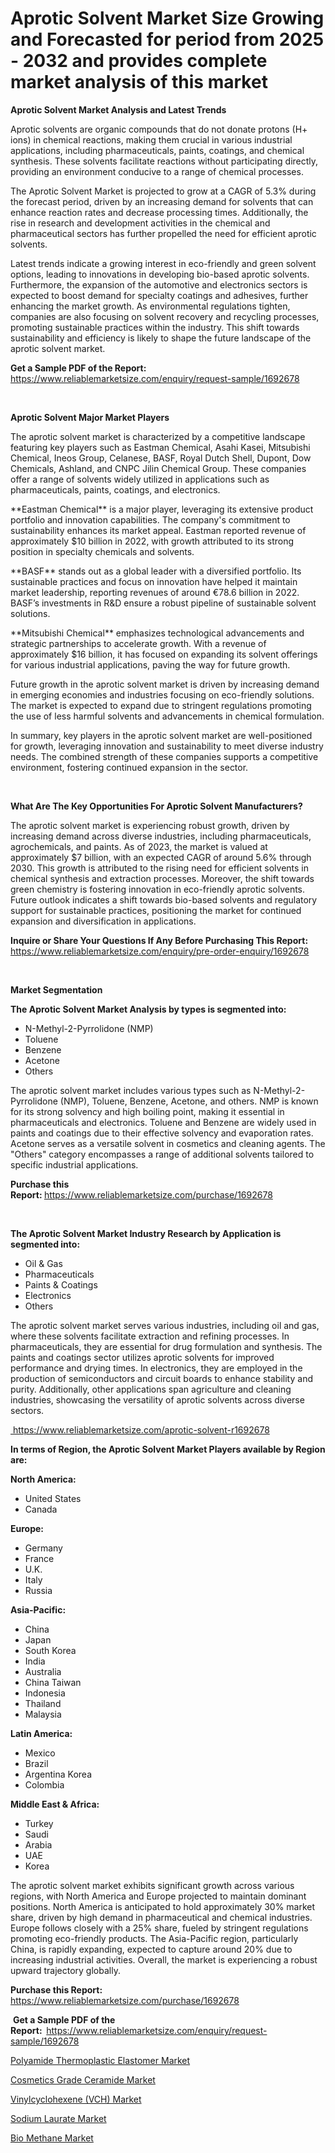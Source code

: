 <p><h1>Aprotic Solvent Market Size Growing and Forecasted for period from 2025 - 2032 and provides complete market analysis of this market</h1></p><p><strong>Aprotic Solvent Market Analysis and Latest Trends</strong></p>
<p><p>Aprotic solvents are organic compounds that do not donate protons (H+ ions) in chemical reactions, making them crucial in various industrial applications, including pharmaceuticals, paints, coatings, and chemical synthesis. These solvents facilitate reactions without participating directly, providing an environment conducive to a range of chemical processes.</p><p>The Aprotic Solvent Market is projected to grow at a CAGR of 5.3% during the forecast period, driven by an increasing demand for solvents that can enhance reaction rates and decrease processing times. Additionally, the rise in research and development activities in the chemical and pharmaceutical sectors has further propelled the need for efficient aprotic solvents.</p><p>Latest trends indicate a growing interest in eco-friendly and green solvent options, leading to innovations in developing bio-based aprotic solvents. Furthermore, the expansion of the automotive and electronics sectors is expected to boost demand for specialty coatings and adhesives, further enhancing the market growth. As environmental regulations tighten, companies are also focusing on solvent recovery and recycling processes, promoting sustainable practices within the industry. This shift towards sustainability and efficiency is likely to shape the future landscape of the aprotic solvent market.</p></p>
<p><strong>Get a Sample PDF of the Report:&nbsp;</strong> <a href="https://www.reliablemarketsize.com/enquiry/request-sample/1692678?utm_campaign=1897&utm_medium=2&utm_source=Github&utm_content=ia&utm_term=31012025&utm_id=aprotic-solvent">https://www.reliablemarketsize.com/enquiry/request-sample/1692678</a></p>
<p>&nbsp;</p>
<p><strong>Aprotic Solvent Major Market Players</strong></p>
<p><p>The aprotic solvent market is characterized by a competitive landscape featuring key players such as Eastman Chemical, Asahi Kasei, Mitsubishi Chemical, Ineos Group, Celanese, BASF, Royal Dutch Shell, Dupont, Dow Chemicals, Ashland, and CNPC Jilin Chemical Group. These companies offer a range of solvents widely utilized in applications such as pharmaceuticals, paints, coatings, and electronics.</p><p>**Eastman Chemical** is a major player, leveraging its extensive product portfolio and innovation capabilities. The company's commitment to sustainability enhances its market appeal. Eastman reported revenue of approximately $10 billion in 2022, with growth attributed to its strong position in specialty chemicals and solvents.</p><p>**BASF** stands out as a global leader with a diversified portfolio. Its sustainable practices and focus on innovation have helped it maintain market leadership, reporting revenues of around €78.6 billion in 2022. BASF’s investments in R&D ensure a robust pipeline of sustainable solvent solutions.</p><p>**Mitsubishi Chemical** emphasizes technological advancements and strategic partnerships to accelerate growth. With a revenue of approximately $16 billion, it has focused on expanding its solvent offerings for various industrial applications, paving the way for future growth.</p><p>Future growth in the aprotic solvent market is driven by increasing demand in emerging economies and industries focusing on eco-friendly solutions. The market is expected to expand due to stringent regulations promoting the use of less harmful solvents and advancements in chemical formulation.</p><p>In summary, key players in the aprotic solvent market are well-positioned for growth, leveraging innovation and sustainability to meet diverse industry needs. The combined strength of these companies supports a competitive environment, fostering continued expansion in the sector.</p></p>
<p>&nbsp;</p>
<p><strong>What Are The Key Opportunities For Aprotic Solvent Manufacturers?</strong></p>
<p><p>The aprotic solvent market is experiencing robust growth, driven by increasing demand across diverse industries, including pharmaceuticals, agrochemicals, and paints. As of 2023, the market is valued at approximately $7 billion, with an expected CAGR of around 5.6% through 2030. This growth is attributed to the rising need for efficient solvents in chemical synthesis and extraction processes. Moreover, the shift towards green chemistry is fostering innovation in eco-friendly aprotic solvents. Future outlook indicates a shift towards bio-based solvents and regulatory support for sustainable practices, positioning the market for continued expansion and diversification in applications.</p></p>
<p><strong>Inquire or Share Your Questions If Any Before Purchasing This Report:</strong> <a href="https://www.reliablemarketsize.com/enquiry/pre-order-enquiry/1692678?utm_campaign=1897&utm_medium=2&utm_source=Github&utm_content=ia&utm_term=31012025&utm_id=aprotic-solvent">https://www.reliablemarketsize.com/enquiry/pre-order-enquiry/1692678</a></p>
<p>&nbsp;</p>
<p><strong>Market Segmentation</strong></p>
<p><strong>The Aprotic Solvent Market Analysis by types is segmented into:</strong></p>
<p><ul><li>N-Methyl-2-Pyrrolidone (NMP)</li><li>Toluene</li><li>Benzene</li><li>Acetone</li><li>Others</li></ul></p>
<p><p>The aprotic solvent market includes various types such as N-Methyl-2-Pyrrolidone (NMP), Toluene, Benzene, Acetone, and others. NMP is known for its strong solvency and high boiling point, making it essential in pharmaceuticals and electronics. Toluene and Benzene are widely used in paints and coatings due to their effective solvency and evaporation rates. Acetone serves as a versatile solvent in cosmetics and cleaning agents. The "Others" category encompasses a range of additional solvents tailored to specific industrial applications.</p></p>
<p><strong>Purchase this Report:&nbsp;</strong><a href="https://www.reliablemarketsize.com/purchase/1692678?utm_campaign=1897&utm_medium=2&utm_source=Github&utm_content=ia&utm_term=31012025&utm_id=aprotic-solvent">https://www.reliablemarketsize.com/purchase/1692678</a></p>
<p>&nbsp;</p>
<p><strong>The Aprotic Solvent Market Industry Research by Application is segmented into:</strong></p>
<p><ul><li>Oil & Gas</li><li>Pharmaceuticals</li><li>Paints & Coatings</li><li>Electronics</li><li>Others</li></ul></p>
<p><p>The aprotic solvent market serves various industries, including oil and gas, where these solvents facilitate extraction and refining processes. In pharmaceuticals, they are essential for drug formulation and synthesis. The paints and coatings sector utilizes aprotic solvents for improved performance and drying times. In electronics, they are employed in the production of semiconductors and circuit boards to enhance stability and purity. Additionally, other applications span agriculture and cleaning industries, showcasing the versatility of aprotic solvents across diverse sectors.</p></p>
<p><a href="https://www.reliablemarketsize.com/aprotic-solvent-r1692678?utm_campaign=1897&utm_medium=2&utm_source=Github&utm_content=ia&utm_term=31012025&utm_id=aprotic-solvent">&nbsp;https://www.reliablemarketsize.com/aprotic-solvent-r1692678</a></p>
<p><strong>In terms of Region, the Aprotic Solvent Market Players available by Region are:</strong></p>
<p>
    <p> <strong> North America: </strong>
        <ul>
            <li>United States</li>
            <li>Canada</li>
        </ul>
        </p> 
    <p> <strong> Europe: </strong>
        <ul>
            <li>Germany</li>
            <li>France</li>
            <li>U.K.</li>
            <li>Italy</li>
            <li>Russia</li>
        </ul>
        </p> 
    <p> <strong> Asia-Pacific: </strong>
        <ul>
            <li>China</li>
            <li>Japan</li>
            <li>South Korea</li>
            <li>India</li>
            <li>Australia</li>
            <li>China Taiwan</li>
            <li>Indonesia</li>
            <li>Thailand</li>
            <li>Malaysia</li>
        </ul>
        </p> 
    <p> <strong> Latin America: </strong>
        <ul>
            <li>Mexico</li>
            <li>Brazil</li>
            <li>Argentina Korea</li>
            <li>Colombia</li>
        </ul>
        </p> 
    <p> <strong> Middle East & Africa: </strong>
        <ul>
            <li>Turkey</li>
            <li>Saudi</li>
            <li>Arabia</li>
            <li>UAE</li>
            <li>Korea</li>
        </ul>
    </p>
    </p>
<p><p>The aprotic solvent market exhibits significant growth across various regions, with North America and Europe projected to maintain dominant positions. North America is anticipated to hold approximately 30% market share, driven by high demand in pharmaceutical and chemical industries. Europe follows closely with a 25% share, fueled by stringent regulations promoting eco-friendly products. The Asia-Pacific region, particularly China, is rapidly expanding, expected to capture around 20% due to increasing industrial activities. Overall, the market is experiencing a robust upward trajectory globally.</p></p>
<p><strong>Purchase this Report: </strong><a href="https://www.reliablemarketsize.com/purchase/1692678?utm_campaign=1897&utm_medium=2&utm_source=Github&utm_content=ia&utm_term=31012025&utm_id=aprotic-solvent">https://www.reliablemarketsize.com/purchase/1692678</a></p>
<p>&nbsp;<strong>Get a Sample PDF of the Report:&nbsp;&nbsp;</strong><a href="https://www.reliablemarketsize.com/enquiry/request-sample/1692678?utm_campaign=1897&utm_medium=2&utm_source=Github&utm_content=ia&utm_term=31012025&utm_id=aprotic-solvent">https://www.reliablemarketsize.com/enquiry/request-sample/1692678</a></p>
<p><strong></strong></p>
<p><p><a href="https://www.linkedin.com/pulse/influencing-factors-polyamide-thermoplastic-elastomer-market-sfp0e?utm_campaign=1897&utm_medium=2&utm_source=Github&utm_content=ia&utm_term=31012025&utm_id=aprotic-solvent">Polyamide Thermoplastic Elastomer Market</a></p><p><a href="https://www.linkedin.com/pulse/technology-functions-growth-cosmetics-grade-ceramide-market-ownje?utm_campaign=1897&utm_medium=2&utm_source=Github&utm_content=ia&utm_term=31012025&utm_id=aprotic-solvent">Cosmetics Grade Ceramide Market</a></p><p><a href="https://www.linkedin.com/pulse/vinylcyclohexene-vch-industry-insights-report-analyzing-market-vgm8c?utm_campaign=1897&utm_medium=2&utm_source=Github&utm_content=ia&utm_term=31012025&utm_id=aprotic-solvent">Vinylcyclohexene (VCH) Market</a></p><p><a href="https://github.com/carylgrinko/Market-Research-Report-List-1/blob/main/sodium-laurate-market.md?utm_campaign=1897&utm_medium=2&utm_source=Github&utm_content=ia&utm_term=31012025&utm_id=aprotic-solvent">Sodium Laurate Market</a></p><p><a href="https://github.com/leyesamilej/Market-Research-Report-List-1/blob/main/bio-methane-market.md?utm_campaign=1897&utm_medium=2&utm_source=Github&utm_content=ia&utm_term=31012025&utm_id=aprotic-solvent">Bio Methane Market</a></p></p>